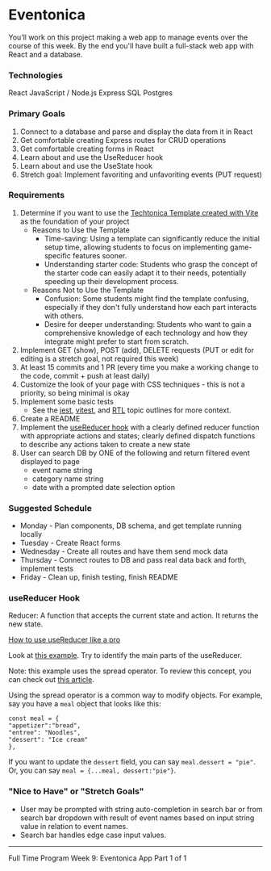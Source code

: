 # Eventonica

You’ll work on this project making a web app to manage events over the course of this week. By the end you'll have built a full-stack web app with React and a database.

### Technologies

React
JavaScript / Node.js
Express
SQL
Postgres

### Primary Goals

1. Connect to a database and parse and display the data from it in React
2. Get comfortable creating Express routes for CRUD operations
3. Get comfortable creating forms in React
4. Learn about and use the UseReducer hook
5. Learn about and use the UseState hook
6. Stretch goal: Implement favoriting and unfavoriting events (PUT request)

### Requirements

1. Determine if you want to use the [Techtonica Template created with Vite](https://github.com/Techtonica/curriculum/tree/main/projects/2023TemplateWithVite) as the foundation of your project
   - Reasons to Use the Template
     - Time-saving: Using a template can significantly reduce the initial setup time, allowing students to focus on implementing game-specific features sooner.
     - Understanding starter code: Students who grasp the concept of the starter code can easily adapt it to their needs, potentially speeding up their development process.
   - Reasons Not to Use the Template
     - Confusion: Some students might find the template confusing, especially if they don't fully understand how each part interacts with others.
     - Desire for deeper understanding: Students who want to gain a comprehensive knowledge of each technology and how they integrate might prefer to start from scratch.
2. Implement GET (show), POST (add), DELETE requests (PUT or edit for editing is a stretch goal, not required this week)
3. At least 15 commits and 1 PR (every time you make a working change to the code, commit + push at least daily)
4. Customize the look of your page with CSS techniques - this is not a priority, so being minimal is okay
5. Implement some basic tests
   - See the [jest](https://github.com/Techtonica/curriculum/blob/main/testing-and-tdd/jest.md), [vitest](https://github.com/Techtonica/curriculum/blob/main/testing-and-tdd/vitest.md), and [RTL](https://github.com/Techtonica/curriculum/blob/main/testing-and-tdd/react-testing-jest-and-RTL.md) topic outlines for more context.
6. Create a README
7. Implement the [useReducer hook](https://react.dev/reference/react/useReducer) with a clearly defined reducer function with appropriate actions and states; clearly defined dispatch functions to describe any actions taken to create a new state
8. User can search DB by ONE of the following and return filtered event displayed to page
   - event name string
   - category name string
   - date with a prompted date selection option

### Suggested Schedule

- Monday - Plan components, DB schema, and get template running locally
- Tuesday - Create React forms
- Wednesday - Create all routes and have them send mock data
- Thursday - Connect routes to DB and pass real data back and forth, implement tests
- Friday - Clean up, finish testing, finish README

### useReducer Hook

Reducer: A function that accepts the current state and action. It returns the new state.

[How to use useReducer like a pro](https://devtrium.com/posts/how-to-use-react-usereducer-hook)

Look at [this example](https://codesandbox.io/s/wild-brook-5drvk?file=/src/App.js). Try to identify the main parts of the useReducer.

Note: this example uses the spread operator. To review this concept, you can check out [this article](https://medium.com/coding-at-dawn/how-to-use-the-spread-operator-in-javascript-b9e4a8b06fab).

Using the spread operator is a common way to modify objects. For example, say you have a `meal` object that looks like this:

```
const meal = {
"appetizer":"bread",
"entree": "Noodles",
"dessert": "Ice cream"
},
```

If you want to update the `dessert` field, you can say `meal.dessert = "pie"`. Or, you can say `meal = {...meal, dessert:"pie"}`.

### "Nice to Have" or "Stretch Goals"

- User may be prompted with string auto-completion in search bar or from search bar dropdown with result of event names based on input string value in relation to event names.
- Search bar handles edge case input values.

---

Full Time Program Week 9: Eventonica App Part 1 of 1
